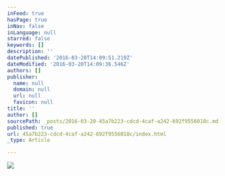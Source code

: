 ```yaml
---
inFeed: true
hasPage: true
inNav: false
inLanguage: null
starred: false
keywords: []
description: ''
datePublished: '2016-03-20T14:09:51.219Z'
dateModified: '2016-03-20T14:09:36.546Z'
authors: []
publisher:
  name: null
  domain: null
  url: null
  favicon: null
title: ''
author: []
sourcePath: _posts/2016-03-20-45a7b223-cdcd-4caf-a242-692f9556018c.md
published: true
url: 45a7b223-cdcd-4caf-a242-692f9556018c/index.html
_type: Article

---
```

![](https://the-grid-user-content.s3-us-west-2.amazonaws.com/511a2cc2-590c-4b24-bad2-591f37079a2f.jpg)